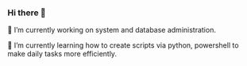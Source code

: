 ### Hi there 👋

 🔭 I’m currently working on system and database administration.
 
 🌱 I’m currently learning how to create scripts via python, powershell to make daily tasks more efficiently.


<!--
**VCNTQA/VCNTQA** is a ✨ _special_ ✨ repository because its `README.md` (this file) appears on your GitHub profile.

Here are some ideas to get you started:

- 🔭 I’m currently working on ...
- 🌱 I’m currently learning ...
- 👯 I’m looking to collaborate on ...
- 🤔 I’m looking for help with ...
- 💬 Ask me about ...
- 📫 How to reach me: ...
- 😄 Pronouns: ...
- ⚡ Fun fact: ...
-->
